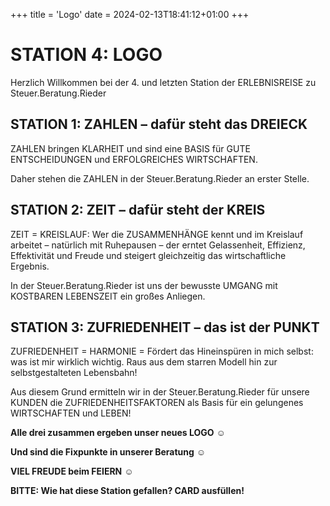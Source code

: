 +++
title = 'Logo'
date = 2024-02-13T18:41:12+01:00
+++

# STATION 4: LOGO

Herzlich Willkommen bei der 4. und letzten Station der ERLEBNISREISE zu Steuer.Beratung.Rieder

## STATION 1: ZAHLEN – dafür steht das DREIECK

ZAHLEN bringen KLARHEIT und sind eine BASIS für GUTE ENTSCHEIDUNGEN und ERFOLGREICHES WIRTSCHAFTEN.

Daher stehen die ZAHLEN in der Steuer.Beratung.Rieder an erster Stelle.

## STATION 2: ZEIT – dafür steht der KREIS

ZEIT = KREISLAUF: Wer die ZUSAMMENHÄNGE kennt und im Kreislauf arbeitet – natürlich mit Ruhepausen – der erntet Gelassenheit, Effizienz, Effektivität und Freude und steigert gleichzeitig das wirtschaftliche Ergebnis.

In der Steuer.Beratung.Rieder ist uns der bewusste UMGANG mit KOSTBAREN LEBENSZEIT ein großes Anliegen.

## STATION 3: ZUFRIEDENHEIT – das ist der PUNKT

ZUFRIEDENHEIT = HARMONIE = Fördert das Hineinspüren in mich selbst: was ist mir wirklich wichtig. Raus aus dem starren Modell hin zur selbstgestalteten Lebensbahn!

Aus diesem Grund ermitteln wir in der Steuer.Beratung.Rieder für unsere KUNDEN die ZUFRIEDENHEITSFAKTOREN als Basis für ein gelungenes WIRTSCHAFTEN und LEBEN!

**Alle drei zusammen ergeben unser neues LOGO** ☺

**Und sind die Fixpunkte in unserer Beratung** ☺

**VIEL FREUDE beim FEIERN** ☺

**BITTE: Wie hat diese Station gefallen? CARD ausfüllen!**
